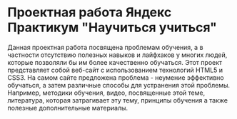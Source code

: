 # Проектная работа Яндекс Практикум "Научиться учиться"

Данная проектная работа посвящена проблемам обучения, а в частности отсутствию полезных навыков и лайфхаков у многих людей, которые позволяли бы им более качественно обучаться.
Этот проект представляет собой веб-сайт с использованием технологий HTML5 и CSS3.
На самом сайте предложена проблема - неумение эффективно обучаться, а затем различные способы для устранения этой проблемы.
Например, методики обучения, видео, посвященные этой теме, литература, которая затрагивает эту тему, принципы обучения а также полезные дополнительные материалы.

